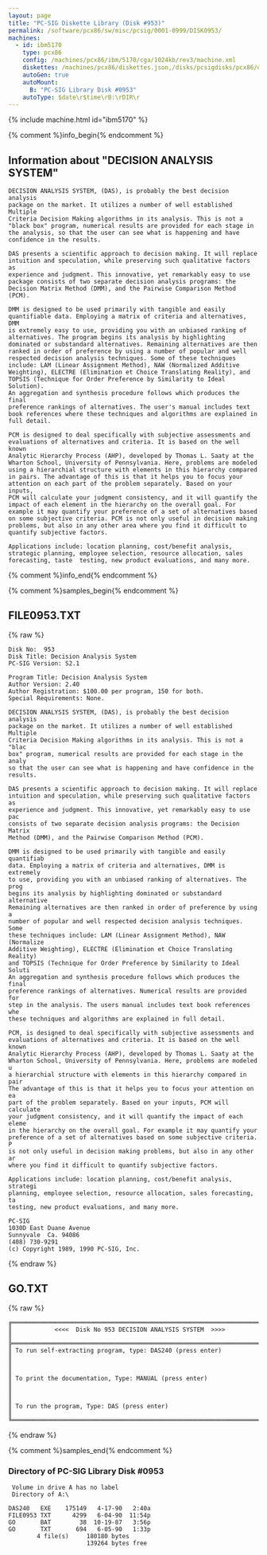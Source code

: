 ```yaml
---
layout: page
title: "PC-SIG Diskette Library (Disk #953)"
permalink: /software/pcx86/sw/misc/pcsig/0001-0999/DISK0953/
machines:
  - id: ibm5170
    type: pcx86
    config: /machines/pcx86/ibm/5170/cga/1024kb/rev3/machine.xml
    diskettes: /machines/pcx86/diskettes.json,/disks/pcsigdisks/pcx86/diskettes.json
    autoGen: true
    autoMount:
      B: "PC-SIG Library Disk #0953"
    autoType: $date\r$time\rB:\rDIR\r
---
```


{% include machine.html id="ibm5170" %}

{% comment %}info_begin{% endcomment %}

## Information about "DECISION ANALYSIS SYSTEM"

    DECISION ANALYSIS SYSTEM, (DAS), is probably the best decision analysis
    package on the market. It utilizes a number of well established Multiple
    Criteria Decision Making algorithms in its analysis. This is not a
    "black box" program, numerical results are provided for each stage in
    the analysis, so that the user can see what is happening and have
    confidence in the results.
    
    DAS presents a scientific approach to decision making. It will replace
    intuition and speculation, while preserving such qualitative factors as
    experience and judgment. This innovative, yet remarkably easy to use
    package consists of two separate decision analysis programs: the
    Decision Matrix Method (DMM), and the Pairwise Comparison Method (PCM).
    
    DMM is designed to be used primarily with tangible and easily
    quantifiable data. Employing a matrix of criteria and alternatives, DMM
    is extremely easy to use, providing you with an unbiased ranking of
    alternatives. The program begins its analysis by highlighting
    dominated or substandard alternatives. Remaining alternatives are then
    ranked in order of preference by using a number of popular and well
    respected decision analysis techniques. Some of these techniques
    include: LAM (Linear Assignment Method), NAW (Normalized Additive
    Weighting), ELECTRE (Elimination et Choice Translating Reality), and
    TOPSIS (Technique for Order Preference by Similarity to Ideal Solution).
    An aggregation and synthesis procedure follows which produces the final
    preference rankings of alternatives. The user's manual includes text
    book references where these techniques and algorithms are explained in
    full detail.
    
    PCM is designed to deal specifically with subjective assessments and
    evaluations of alternatives and criteria. It is based on the well known
    Analytic Hierarchy Process (AHP), developed by Thomas L. Saaty at the
    Wharton School, University of Pennsylvania. Here, problems are modeled
    using a hierarchial structure with elements in this hierarchy compared
    in pairs. The advantage of this is that it helps you to focus your
    attention on each part of the problem separately. Based on your inputs,
    PCM will calculate your judgment consistency, and it will quantify the
    impact of each element in the hierarchy on the overall goal. For
    example it may quantify your preference of a set of alternatives based
    on some subjective criteria. PCM is not only useful in decision making
    problems, but also in any other area where you find it difficult to
    quantify subjective factors.
    
    Applications include: location planning, cost/benefit analysis,
    strategic planning, employee selection, resource allocation, sales
    forecasting, taste  testing, new product evaluations, and many more.
{% comment %}info_end{% endcomment %}

{% comment %}samples_begin{% endcomment %}

## FILE0953.TXT

{% raw %}
```
Disk No:  953                                                           
Disk Title: Decision Analysis System                                    
PC-SIG Version: S2.1                                                    
                                                                        
Program Title: Decision Analysis System                                 
Author Version: 2.40                                                    
Author Registration: $100.00 per program, 150 for both.                 
Special Requirements: None.                                             
                                                                        
DECISION ANALYSIS SYSTEM, (DAS), is probably the best decision analysis 
package on the market. It utilizes a number of well established Multiple
Criteria Decision Making algorithms in its analysis. This is not a "blac
box" program, numerical results are provided for each stage in the analy
so that the user can see what is happening and have confidence in the   
results.                                                                
                                                                        
DAS presents a scientific approach to decision making. It will replace  
intuition and speculation, while preserving such qualitative factors as 
experience and judgment. This innovative, yet remarkably easy to use pac
consists of two separate decision analysis programs: the Decision Matrix
Method (DMM), and the Pairwise Comparison Method (PCM).                 
                                                                        
DMM is designed to be used primarily with tangible and easily quantifiab
data. Employing a matrix of criteria and alternatives, DMM is extremely 
to use, providing you with an unbiased ranking of alternatives. The prog
begins its analysis by highlighting dominated or substandard alternative
Remaining alternatives are then ranked in order of preference by using a
number of popular and well respected decision analysis techniques. Some 
these techniques include: LAM (Linear Assignment Method), NAW (Normalize
Additive Weighting), ELECTRE (Elimination et Choice Translating Reality)
and TOPSIS (Technique for Order Preference by Similarity to Ideal Soluti
An aggregation and synthesis procedure follows which produces the final 
preference rankings of alternatives. Numerical results are provided for 
step in the analysis. The users manual includes text book references whe
these techniques and algorithms are explained in full detail.           
                                                                        
PCM, is designed to deal specifically with subjective assessments and   
evaluations of alternatives and criteria. It is based on the well known 
Analytic Hierarchy Process (AHP), developed by Thomas L. Saaty at the   
Wharton School, University of Pennsylvania. Here, problems are modeled u
a hierarchial structure with elements in this hierarchy compared in pair
The advantage of this is that it helps you to focus your attention on ea
part of the problem separately. Based on your inputs, PCM will calculate
your judgment consistency, and it will quantify the impact of each eleme
in the hierarchy on the overall goal. For example it may quantify your  
preference of a set of alternatives based on some subjective criteria. P
is not only useful in decision making problems, but also in any other ar
where you find it difficult to quantify subjective factors.             
                                                                        
Applications include: location planning, cost/benefit analysis, strategi
planning, employee selection, resource allocation, sales forecasting, ta
testing, new product evaluations, and many more.                        
                                                                        
PC-SIG                                                                  
1030D East Duane Avenue                                                 
Sunnyvale  Ca. 94086                                                    
(408) 730-9291                                                          
(c) Copyright 1989, 1990 PC-SIG, Inc.                                         
```
{% endraw %}

## GO.TXT

{% raw %}
```
╔═════════════════════════════════════════════════════════════════════════╗
║            <<<<  Disk No 953 DECISION ANALYSIS SYSTEM  >>>>             ║
╠═════════════════════════════════════════════════════════════════════════╣
║ To run self-extracting program, type: DAS240 (press enter)              ║
║                                                                         ║
║ To print the documentation, Type: MANUAL (press enter)                  ║
║                                                                         ║
║ To run the program, Type: DAS (press enter)                             ║
╚═════════════════════════════════════════════════════════════════════════╝
```
{% endraw %}

{% comment %}samples_end{% endcomment %}

### Directory of PC-SIG Library Disk #0953

     Volume in drive A has no label
     Directory of A:\

    DAS240   EXE    175149   4-17-90   2:40a
    FILE0953 TXT      4299   6-04-90  11:54p
    GO       BAT        38  10-19-87   3:56p
    GO       TXT       694   6-05-90   1:33p
            4 file(s)     180180 bytes
                          139264 bytes free
